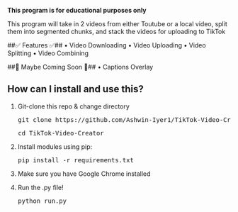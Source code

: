 **This program is for educational purposes only**

This program will take in 2 videos from either Toutube or a local video, split them into segmented chunks, and stack the videos for uploading to TikTok

##✅ Features ✅##
• Video Downloading
• Video Uploading
• Video Splitting
• Video Combining

##🚧 Maybe Coming Soon 🚧##
• Captions Overlay

## How can I install and use this?
1. Git-clone this repo & change directory

   <pre>git clone https://github.com/Ashwin-Iyer1/TikTok-Video-Creator.git</pre>
   <pre>cd TikTok-Video-Creator</pre>
2. Install modules using pip:
   <pre>pip install -r requirements.txt</pre>
3. Make sure you have Google Chrome installed
4. Run the .py file!
   <pre>python run.py</pre>
